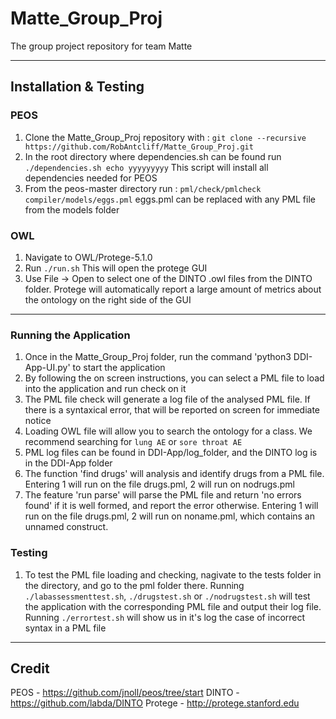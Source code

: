 # Matte_Group_Proj
The group project repository for team Matte

---
## Installation & Testing
### PEOS
1. Clone the Matte_Group_Proj repository with : `git clone --recursive https://github.com/RobAntcliff/Matte_Group_Proj.git`
2. In the root directory where dependencies.sh can be found run `./dependencies.sh echo yyyyyyyyy` This script will install all dependencies needed for PEOS
3. From the peos-master directory run : `pml/check/pmlcheck compiler/models/eggs.pml` eggs.pml can be replaced with any PML file from the models folder

### OWL
1. Navigate to OWL/Protege-5.1.0
2. Run `./run.sh` This will open the protege GUI
3. Use File -> Open to select one of the DINTO .owl files from the DINTO folder. Protege will automatically report a large amount of metrics about the ontology on the right side of the GUI

---
### Running the Application
1. Once in the Matte_Group_Proj folder, run the command 'python3 DDI-App-UI.py' to start the application
2. By following the on screen instructions, you can select a PML file to load into the application and run check on it
3. The PML file check will generate a log file of the analysed PML file. If there is a syntaxical error, that will be reported on screen for immediate notice
4. Loading OWL file will allow you to search the ontology for a class. We recommend searching for `lung AE` or `sore throat AE` 
5. PML log files can be found in DDI-App/log_folder, and the DINTO log is in the DDI-App folder
6. The function 'find drugs' will analysis and identify drugs from a PML file. Entering 1 will run on the file drugs.pml, 2 will run on nodrugs.pml
7. The feature 'run parse' will parse the PML file and return 'no errors found' if it is well formed, and report the error otherwise. Entering 1 will run on the file drugs.pml, 2 will run on noname.pml, which contains an unnamed construct.

### Testing
1. To test the PML file loading and checking, nagivate to the tests folder in the directory, and go to the pml folder there. Running `./labassessmenttest.sh`, `./drugstest.sh` or `./nodrugstest.sh` will test the application with the corresponding PML file and output their log file. Running `./errortest.sh` will show us in it's log the case of incorrect syntax in a PML file



 ---

## Credit
PEOS - https://github.com/jnoll/peos/tree/start
DINTO - https://github.com/labda/DINTO
Protege - http://protege.stanford.edu
